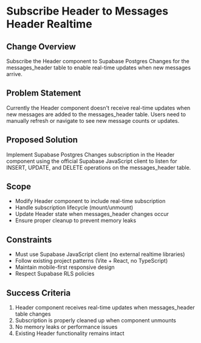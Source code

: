 # Subscribe Header to Messages Header Realtime

## Change Overview
Subscribe the Header component to Supabase Postgres Changes for the messages_header table to enable real-time updates when new messages arrive.

## Problem Statement
Currently the Header component doesn't receive real-time updates when new messages are added to the messages_header table. Users need to manually refresh or navigate to see new message counts or updates.

## Proposed Solution
Implement Supabase Postgres Changes subscription in the Header component using the official Supabase JavaScript client to listen for INSERT, UPDATE, and DELETE operations on the messages_header table.

## Scope
- Modify Header component to include real-time subscription
- Handle subscription lifecycle (mount/unmount)
- Update Header state when messages_header changes occur
- Ensure proper cleanup to prevent memory leaks

## Constraints
- Must use Supabase JavaScript client (no external realtime libraries)
- Follow existing project patterns (Vite + React, no TypeScript)
- Maintain mobile-first responsive design
- Respect Supabase RLS policies

## Success Criteria
1. Header component receives real-time updates when messages_header table changes
2. Subscription is properly cleaned up when component unmounts
3. No memory leaks or performance issues
4. Existing Header functionality remains intact